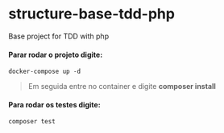 # structure-base-tdd-php
Base project for TDD with php

#### Parar rodar o projeto digite:
```
docker-compose up -d
```

> Em seguida entre no container e digite **composer install**

#### Para rodar os testes digite:
```
composer test
```
